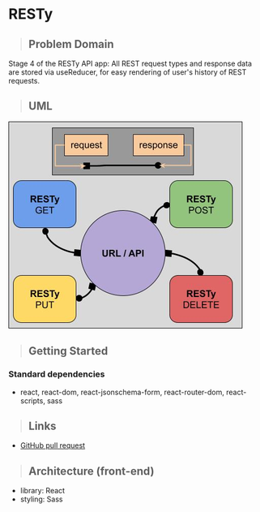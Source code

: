 # RESTy

> ## Problem Domain

Stage 4 of the RESTy API app: All REST request types and response data are stored via useReducer, for easy rendering of user's history of REST requests.

> ## UML

![UML](/lab26-UML.jpg)

> ## Getting Started

### Standard dependencies

- react, react-dom, react-jsonschema-form, react-router-dom, react-scripts, sass

> ## Links

- [GitHub pull request](https://github.com/schillerandrew/resty/pull/6)

> ## Architecture (front-end)

- library: React
- styling: Sass
